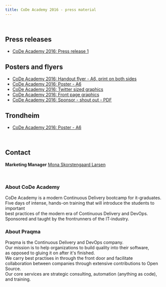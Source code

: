 ```yaml
---
title: CoDe Academy 2016 - press material
---
```


<br/>

## Press releases

* [CoDe Academy 2016: Press release 1](press_release-1/)


## Posters and flyers

* [CoDe Academy 2016: Handout flyer - A6, print on both sides](code-academy-2016-flyer.pdf)
* [CoDe Academy 2016: Poster - A6](code-academy-2016-poster.pdf)
* [CoDe Academy 2016: Twitter sized graphics](code-academy-2016-twitter.jpg)
* [CoDe Academy 2016: Front page graphics](code-academy-2016-front.jpg)
* [CoDe Academy 2016: Sponsor - shout out - PDF](code-academy-2016-sponsor.pdf)

## Trondheim

* [CoDe Academy 2016: Poster - A6](code-academy-2016-poster-trd.pdf)


<br/>

## Contact

__Marketing Manager__ [Mona Skorstengaard Larsen](mailto:mona@praqma.com)


<br/>

### About CoDe Academy

CoDe Academy is a modern Continuous Delivery bootcamp for it-graduates.<br/>
Five days of intense, hands-on training that will introduce the students to
important <br/> best practices of the modern era of Continuous Delivery and DevOps.<br/>
Sponsored and taught by the frontrunners of the IT-industry.

### About Praqma

Praqma is the Continuous Delivery and DevOps company.<br/>
Our mission is to help organizations to build quality into their software,<br/>
as opposed to gluing it on after it's finished.<br/>
We carry best practises in through the front door and facilitate <br/> collaboration
between companies through extensive contributions to Open Source.<br/>
Our core services are strategic consulting, automation (anything as code), and training.
